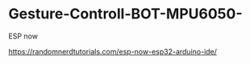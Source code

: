 # Gesture-Controll-BOT-MPU6050-

ESP now 

https://randomnerdtutorials.com/esp-now-esp32-arduino-ide/
